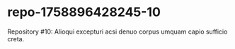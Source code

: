 # repo-1758896428245-10
Repository #10: Alioqui excepturi acsi denuo corpus umquam capio sufficio creta.

